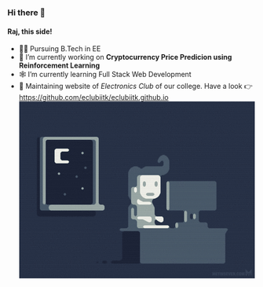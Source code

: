 ### Hi there 👋
#### Raj, this side!
- 👨‍🎓 Pursuing B.Tech in EE
-  🔭 I’m currently working on **Cryptocurrency Price Predicion using Reinforcement Learning**
- 🕸️ I’m currently learning Full Stack Web Development
- 🤖 Maintaining website of *Electronics Club* of our college. Have a look 👉 https://github.com/eclubiitk/eclubiitk.github.io
![](https://github.com/techwizi/techwizi/blob/main/night%20code.gif)
<!--
**techwizi/techwizi** is a ✨ _special_ ✨ repository because its `README.md` (this file) appears on your GitHub profile.

Here are some ideas to get you started:

- 🔭 I’m currently working on ...
- 🌱 I’m currently learning ...
- 👯 I’m looking to collaborate on ...
- 🤔 I’m looking for help with ...
- 💬 Ask me about ...
- 📫 How to reach me: ...
- 😄 Pronouns: ...
- ⚡ Fun fact: ...
-->

